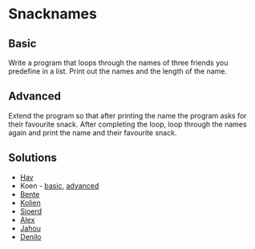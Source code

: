 # Snacknames
## Basic
Write a program that loops through the names of three friends you predefine in a list. Print out the names and the length of the name.

## Advanced
Extend the program so that after printing the name the program asks for their favourite snack. After completing the loop, loop through the names again and print the name and their favourite snack.

## Solutions
* [Hay](snacknames.py)
* Koen - [basic](https://github.com/kvschaik/hu/blob/master/Names%20(exercise%201).py), [advanced](https://github.com/kvschaik/hu/blob/master/Names%20%2B%20snacks%20(exercise%202).py)
* [Bente](https://github.com/bentevo/ddd/blob/master/snackslist.py)
* [Kolien](https://github.com/KolienPleijsant/master/blob/master/snacklist.py)
* [Sjoerd](https://github.com/Sjoerdklaver/data-driven-design/blob/master/names_snacks.py)
* [Alex](https://github.com/Alex-Gaas/Data-Science-Fundamentals/blob/master/favoritesnack.py)
* [Jahou](https://github.com/JahouNyan/learningpython/blob/master/friendsnack.py)
* [Denilo](https://github.com/Deser12/DataScienceFundamentals-/blob/master/friends_snack.py)